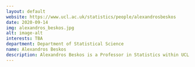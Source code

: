 ```yaml
---
layout: default
website: https://www.ucl.ac.uk/statistics/people/alexandrosbeskos
date: 2020-09-14
img: alexandros_beskos.jpg
alt: image-alt
interests: TBA
department: Department of Statistical Science
name: Alexandros Beskos
description: Alexandros Beskos is a Professor in Statistics within UCL Statistical Science. His research includes Methodology & Applications for Monte-Carlo & Optimisation (MCMC, Sequential Monte-Carlo, Hamiltonian Monte-Carlo, Data Assimilation, Inverse Problems, 3D-VAR), Statistical Modelling & Applications in Finance, Epigenetics, Biostatistics, Graphical Models, Atmospheric Sciences, and Econometrics, Copulas. 
---
```

